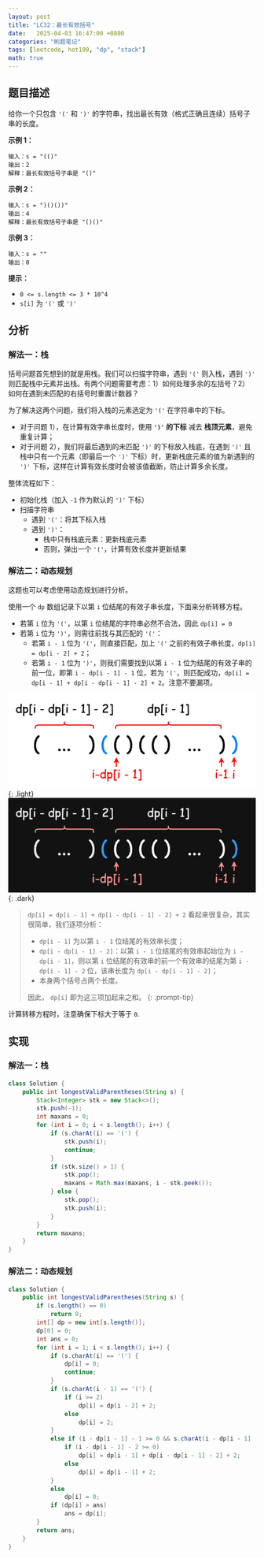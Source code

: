 ```yaml
---
layout: post
title: "LC32：最长有效括号"
date:   2025-04-03 16:47:00 +0800
categories: "刷题笔记"
tags: [leetcode, hot100, "dp", "stack"]
math: true
---
```

## 题目描述
给你一个只包含 `'('` 和 `')'` 的字符串，找出最长有效（格式正确且连续）括号子串的长度。

 

**示例 1：**
```
输入：s = "(()"
输出：2
解释：最长有效括号子串是 "()"
```
**示例 2：**
```
输入：s = ")()())"
输出：4
解释：最长有效括号子串是 "()()"
```
**示例 3：**
```
输入：s = ""
输出：0
 ```

**提示：**

- `0 <= s.length <= 3 * 10^4`
- `s[i]` 为 `'('` 或 `')'`

## 分析
### 解法一：栈
括号问题首先想到的就是用栈。我们可以扫描字符串，遇到 `'('` 则入栈，遇到 `')'` 则匹配栈中元素并出栈。有两个问题需要考虑：1）如何处理多余的左括号？2）如何在遇到未匹配的右括号时重置计数器？

为了解决这两个问题，我们将入栈的元素选定为 `'('` 在字符串中的下标。
- 对于问题 1），在计算有效字串长度时，使用 **`')'` 的下标** 减去 **栈顶元素**，避免重复计算；
- 对于问题 2），我们将最后遇到的未匹配 `')'` 的下标放入栈底，在遇到 `')'` 且栈中只有一个元素（即最后一个 `')'` 下标）时，更新栈底元素的值为新遇到的 `')'` 下标，这样在计算有效长度时会被该值截断，防止计算多余长度。

整体流程如下：
- 初始化栈（加入 `-1` 作为默认的 `')'` 下标）
- 扫描字符串
    - 遇到 `'('`：将其下标入栈
    - 遇到 `')'`：
        - 栈中只有栈底元素：更新栈底元素
        - 否则，弹出一个 `'('`，计算有效长度并更新结果

### 解法二：动态规划

这题也可以考虑使用动态规划进行分析。

使用一个 `dp` 数组记录下以第 `i` 位结尾的有效子串长度，下面来分析转移方程。

- 若第 `i` 位为 `'('`，以第 `i` 位结尾的字符串必然不合法，因此 `dp[i] = 0`
- 若第 `i` 位为 `')'`，则需往前找与其匹配的 `'('`：
    - 若第 `i - 1` 位为 `'('`，则直接匹配，加上 `'('` 之前的有效子串长度，`dp[i] = dp[i - 2] + 2`；
    - 若第 `i - 1` 位为 `')'`，则我们需要找到以第 `i - 1` 位为结尾的有效子串的前一位，即第 `i - dp[i - 1] - 1` 位，若为 `'('`，则匹配成功，`dp[i] = dp[i - 1] + dp[i - dp[i - 1] - 2] + 2`。注意不要漏项。

![alt text](../assets/lc32/image-1.png){: .light}
![alt text](../assets/lc32/image.png){: .dark}
> `dp[i] = dp[i - 1] + dp[i - dp[i - 1] - 2] + 2` 看起来很复杂，其实很简单，我们逐项分析：
> - `dp[i - 1]` 为以第 `i - 1` 位结尾的有效串长度；
> - `dp[i - dp[i - 1] - 2]`：以第 `i - 1` 位结尾的有效串起始位为 `i - dp[i - 1]`，则以第 `i` 位结尾的有效串的前一个有效串的结尾为第 `i - dp[i - 1] - 2` 位，该串长度为 `dp[i - dp[i - 1] - 2]`；
> - 本身两个括号占两个长度。
>
> 因此， `dp[i]` 即为这三项加起来之和。
{:  .prompt-tip}

计算转移方程时，注意确保下标大于等于 `0`.

## 实现
### 解法一：栈
```java
class Solution {
    public int longestValidParentheses(String s) {
        Stack<Integer> stk = new Stack<>();
        stk.push(-1);
        int maxans = 0;
        for (int i = 0; i < s.length(); i++) {
            if (s.charAt(i) == '(') {
                stk.push(i);
                continue;
            }
            if (stk.size() > 1) {
                stk.pop();
                maxans = Math.max(maxans, i - stk.peek());
            } else {
                stk.pop();
                stk.push(i);
            }
        }
        return maxans;
    }
}
```
### 解法二：动态规划
```java
class Solution {
    public int longestValidParentheses(String s) {
        if (s.length() == 0)
            return 0;
        int[] dp = new int[s.length()];
        dp[0] = 0;
        int ans = 0;
        for (int i = 1; i < s.length(); i++) {
            if (s.charAt(i) == '(') {
                dp[i] = 0;
                continue;
            }
            if (s.charAt(i - 1) == '(') {
                if (i >= 2) 
                    dp[i] = dp[i - 2] + 2;
                else 
                    dp[i] = 2;
            }
            else if (i - dp[i - 1] - 1 >= 0 && s.charAt(i - dp[i - 1] - 1) == '(') {
                if (i - dp[i - 1] - 2 >= 0) 
                    dp[i] = dp[i - 1] + dp[i - dp[i - 1] - 2] + 2;
                else 
                    dp[i] = dp[i - 1] + 2;
            }
            else
                dp[i] = 0;
            if (dp[i] > ans)
                ans = dp[i];
        }
        return ans;
    }   
}
```